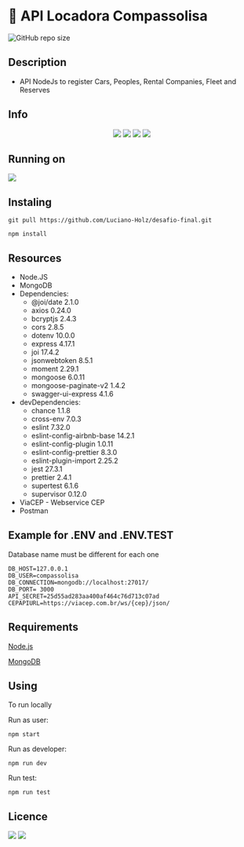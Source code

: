 # 🚀 API Locadora Compassolisa

![GitHub repo size](https://img.shields.io/github/repo-size/Luciano-Holz/desafio-final.git)

## Description

- API NodeJs to register Cars, Peoples, Rental Companies, Fleet and Reserves

## Info

<p align="center">
   <img src="http://img.shields.io/static/v1?label=Node&message=12.22.5&color=green&style=for-the-badge&logo=node.js"/>
   <img src="http://img.shields.io/static/v1?label=MongoDB&message=5.0.3&color=green&style=for-the-badge&logo=mongodb"/>
   <img src="http://img.shields.io/static/v1?label=javascript&message=1.7&color=yellow&style=for-the-badge&logo=javascript"/>
   <img src="http://img.shields.io/static/v1?label=express&message=4.17.1&color=blue&style=for-the-badge&logo=express"/>
</p>

## Running on 
<a href="https://apinodecompassolisa.herokuapp.com/api/v1/api-docs/">
      <img src="http://img.shields.io/static/v1?label=HEROKU&message=Click here to access&color=blue&style=for-the-badge&logo=heroku"/>
</a>

## Instaling <API Locadora Compassolisa>

```
git pull https://github.com/Luciano-Holz/desafio-final.git
```

```
npm install
```

## Resources

- Node.JS
- MongoDB
- Dependencies:
    - @joi/date 2.1.0
    - axios 0.24.0
    - bcryptjs 2.4.3
    - cors 2.8.5
    - dotenv 10.0.0
    - express 4.17.1
    - joi 17.4.2
    - jsonwebtoken 8.5.1
    - moment 2.29.1
    - mongoose 6.0.11
    - mongoose-paginate-v2 1.4.2
    - swagger-ui-express 4.1.6
- devDependencies:
    - chance 1.1.8
    - cross-env 7.0.3
    - eslint 7.32.0
    - eslint-config-airbnb-base 14.2.1
    - eslint-config-plugin 1.0.11
    - eslint-config-prettier 8.3.0
    - eslint-plugin-import 2.25.2
    - jest 27.3.1
    - prettier 2.4.1
    - supertest 6.1.6
    - supervisor 0.12.0
- ViaCEP - Webservice CEP
- Postman

## Example for .ENV and .ENV.TEST

Database name must be different for each one

```
DB_HOST=127.0.0.1
DB_USER=compassolisa
DB_CONNECTION=mongodb://localhost:27017/
DB_PORT= 3000
API_SECRET=25d55ad283aa400af464c76d713c07ad
CEPAPIURL=https://viacep.com.br/ws/{cep}/json/
```

## Requirements
[Node.js](https://nodejs.org/en/)

[MongoDB](https://www.mongodb.com/pt-br)

##  Using <API Locadora Compassolisa>

To run locally <API Locadora Compassolisa>

Run as user:

```
npm start
```

Run as developer:

```
npm run dev
```
Run test: 

```
npm run test
```

##  Licence <API Locadora Compassolisa>

<p aling="center">

<img src="http://img.shields.io/static/v1?label=License&message=MIT&color=red&style=for-the-badge"/>
<img src="http://img.shields.io/static/v1?label=STATUS&message=DEVELOPING&color=yellow&style=for-the-badge"/>

</p>